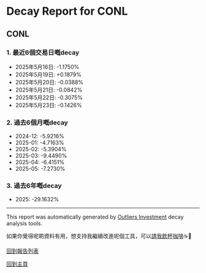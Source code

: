 # Decay Report for CONL

## CONL

### 1. 最近6個交易日嘅decay

- 2025年5月16日: -1.1750%
- 2025年5月19日: +0.1879%
- 2025年5月20日: -0.0388%
- 2025年5月21日: -0.0842%
- 2025年5月22日: -0.3075%
- 2025年5月23日: -0.1426%

### 2. 過去6個月嘅decay

- 2024-12: -5.9216%
- 2025-01: -4.7163%
- 2025-02: -5.3904%
- 2025-03: -9.4490%
- 2025-04: -6.4151%
- 2025-05: -7.2730%

### 3. 過去6年嘅decay

- 2025: -29.1632%

------------------------------
This report was automatically generated by [Outliers Investment](https://outliersecon.github.io/Outliers-Investment/) decay analysis tools.

如果你覺得呢啲資料有用，想支持我繼續改進呢個工具，可以[請我飲杯咖啡](https://buymeacoffee.com/outliersecon)☕🙏

[回到報告列表](https://outliersecon.github.io/Outliers-Investment/reports/reports_public)

[回到主頁](https://outliersecon.github.io/Outliers-Investment/)
